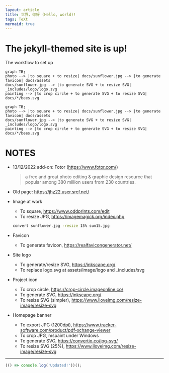 ```yaml
---
layout: article
title: 世界，你好 (Hello, world)!
tags: TeXt
mermaid: true
---
```


# The jekyll-themed site is up!

The workflow to set up

```
graph TB;
photo --> |to square + to resize| docs/sunflower.jpg --> |to generate favicon| docs/assets
docs/sunflower.jpg --> |to generate SVG + to resize SVG| _includes/logo/logo.svg
painting --> |to crop circle + to generate SVG + to resize SVG| docs/*/bees.svg
```

```mermaid
graph TB;
photo --> |to square + to resize| docs/sunflower.jpg --> |to generate favicon| docs/assets
docs/sunflower.jpg --> |to generate SVG + to resize SVG| _includes/logo/logo.svg
painting --> |to crop circle + to generate SVG + to resize SVG| docs/*/bees.svg
```

<!--more-->

# NOTES

* 13/12/2022 add-on: Fotor (<https://www.fotor.com/>)

  > a free and great photo editing & graphic design resource that popular among 380 million users from 230 countries.

* Old page: <https://jhz22.user.srcf.net/>

* Image at work
  * To square, <https://www.oddprints.com/edit>
  * To resize JPG, <https://imagemagick.org/index.php>

  ```bash
  convert sunflower.jpg -resize 15% sun15.jpg
  ```

* Favicon
  * To generate favicon, <https://realfavicongenerator.net/>
* Site logo
  * To generate/resize SVG, <https://inkscape.org/>
  * To replace logo.svg at assets/image/logo and _includes/svg
* Project icon
  * To crop circle, <https://crop-circle.imageonline.co/>
  * To generate SVG, <https://inkscape.org/>
  * To resize SVG (simpler), <https://www.iloveimg.com/resize-image/resize-svg>
* Homepage banner
  * To export JPG (1200dpi), <https://www.tracker-software.com/product/pdf-xchange-viewer>
  * To crop JPG, mspaint under Windows
  * To generate SVG, <https://convertio.co/jpg-svg/>
  * To resize SVG (25%), <https://www.iloveimg.com/resize-image/resize-svg>

---

```javascript
(() => console.log('Updated!'))();
```
